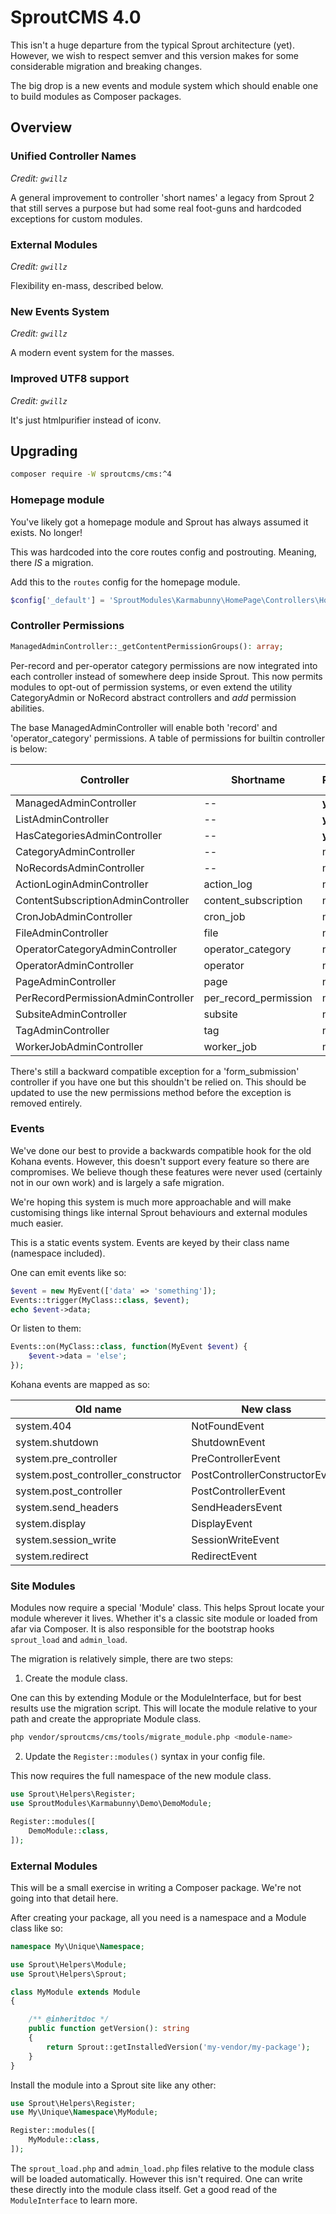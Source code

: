 
# SproutCMS 4.0

This isn't a huge departure from the typical Sprout architecture (yet). However, we wish to respect semver and this version makes for some considerable migration and breaking changes.

The big drop is a new events and module system which should enable one to build modules as Composer packages.



## Overview


### Unified Controller Names

_Credit: `gwillz`_

A general improvement to controller 'short names' a legacy from Sprout 2 that still serves a purpose but had some real foot-guns and hardcoded exceptions for custom modules.


### External Modules

_Credit: `gwillz`_

Flexibility en-mass, described below.


### New Events System

_Credit: `gwillz`_

A modern event system for the masses.


### Improved UTF8 support

_Credit: `gwillz`_

It's just htmlpurifier instead of iconv.



## Upgrading


```sh
composer require -W sproutcms/cms:^4
```


### Homepage module

You've likely got a homepage module and Sprout has always assumed it exists. No longer!

This was hardcoded into the core routes config and postrouting. Meaning, there _IS_ a migration.

Add this to the `routes` config for the homepage module.

```php
$config['_default'] = 'SproutModules\Karmabunny\HomePage\Controllers\HomePageController';
```


### Controller Permissions

```php
ManagedAdminController::_getContentPermissionGroups(): array;
```

Per-record and per-operator category permissions are now integrated into each controller instead of somewhere deep inside Sprout. This now permits modules to opt-out of permission systems, or even extend the utility CategoryAdmin or NoRecord abstract controllers and _add_ permission abilities.

The base ManagedAdminController will enable both 'record' and 'operator_category' permissions. A table of permissions for builtin controller is below:


| Controller                         | Shortname             | Record  | Operator Category |
|------------------------------------|-----------------------|---------|-------------------|
| ManagedAdminController             | --                    | **yes** | **yes**           |
| ListAdminController                | --                    | **yes** | **yes**           |
| HasCategoriesAdminController       | --                    | **yes** | **yes**           |
| CategoryAdminController            | --                    | no      | no                |
| NoRecordsAdminController           | --                    | no      | no                |
| ActionLoginAdminController         | action_log            | no      | no                |
| ContentSubscriptionAdminController | content_subscription  | no      | no                |
| CronJobAdminController             | cron_job              | no      | no                |
| FileAdminController                | file                  | no      | **yes**           |
| OperatorCategoryAdminController    | operator_category     | no      | no                |
| OperatorAdminController            | operator              | no      | no                |
| PageAdminController                | page                  | no      | **yes**           |
| PerRecordPermissionAdminController | per_record_permission | no      | no                |
| SubsiteAdminController             | subsite               | no      | no                |
| TagAdminController                 | tag                   | no      | no                |
| WorkerJobAdminController           | worker_job            | no      | no                |


There's still a backward compatible exception for a 'form_submission' controller if you have one but this shouldn't be relied on. This should be updated to use the new permissions method before the exception is removed entirely.


### Events

We've done our best to provide a backwards compatible hook for the old Kohana events. However, this doesn't support every feature so there are compromises. We believe though these features were never used (certainly not in our own work) and is largely a safe migration.

We're hoping this system is much more approachable and will make customising things like internal Sprout behaviours and external modules much easier.

This is a static events system. Events are keyed by their class name (namespace included).

One can emit events like so:

```php
$event = new MyEvent(['data' => 'something']);
Events::trigger(MyClass::class, $event);
echo $event->data;
```

Or listen to them:

```php
Events::on(MyClass::class, function(MyEvent $event) {
    $event->data = 'else';
});
```

Kohana events are mapped as so:

| Old name                           | New class                      |
|------------------------------------|--------------------------------|
| system.404                         | NotFoundEvent                  |
| system.shutdown                    | ShutdownEvent                  |
| system.pre_controller              | PreControllerEvent             |
| system.post_controller_constructor | PostControllerConstructorEvent |
| system.post_controller             | PostControllerEvent            |
| system.send_headers                | SendHeadersEvent               |
| system.display                     | DisplayEvent                   |
| system.session_write               | SessionWriteEvent              |
| system.redirect                    | RedirectEvent                  |



### Site Modules

Modules now require a special 'Module' class. This helps Sprout locate your module wherever it lives. Whether it's a classic site module or loaded from afar via Composer. It is also responsible for the bootstrap hooks `sprout_load` and `admin_load`.

The migration is relatively simple, there are two steps:

1. Create the module class.

One can this by extending Module or the ModuleInterface, but for best results use the migration script. This will locate the module relative to your path and create the appropriate Module class.

```sh
php vendor/sproutcms/cms/tools/migrate_module.php <module-name>
```

2. Update the `Register::modules()` syntax in your config file.

This now requires the full namespace of the new module class.

```php
use Sprout\Helpers\Register;
use SproutModules\Karmabunny\Demo\DemoModule;

Register::modules([
    DemoModule::class,
]);
```


### External Modules

This will be a small exercise in writing a Composer package. We're not going into that detail here.

After creating your package, all you need is a namespace and a Module class like so:


```php
namespace My\Unique\Namespace;

use Sprout\Helpers\Module;
use Sprout\Helpers\Sprout;

class MyModule extends Module
{

    /** @inheritdoc */
    public function getVersion(): string
    {
        return Sprout::getInstalledVersion('my-vendor/my-package');
    }
}
```

Install the module into a Sprout site like any other:

```php
use Sprout\Helpers\Register;
use My\Unique\Namespace\MyModule;

Register::modules([
    MyModule::class,
]);
```

The `sprout_load.php` and `admin_load.php` files relative to the module class will be loaded automatically. However this isn't required. One can write these directly into the module class itself. Get a good read of the `ModuleInterface` to learn more.

